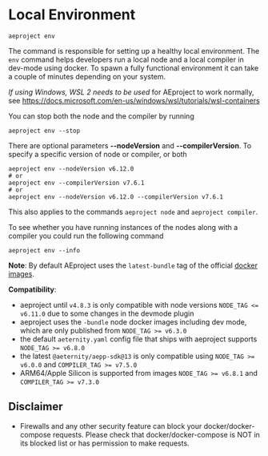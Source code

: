 # Local Environment

```text
aeproject env
```

The command is responsible for setting up a healthy local environment. The `env` command helps developers run a local node and a local compiler in dev-mode using docker. To spawn a fully functional environment it can take a couple of minutes depending on your system.

_If using Windows, WSL 2 needs to be used_ for AEproject to work normally, see https://docs.microsoft.com/en-us/windows/wsl/tutorials/wsl-containers

You can stop both the node and the compiler by running

```text
aeproject env --stop
```

There are optional parameters **\-\-nodeVersion** and **\-\-compilerVersion**. To specify a specific version of node or compiler, or both

```text
aeproject env --nodeVersion v6.12.0
# or
aeproject env --compilerVersion v7.6.1
# or
aeproject env --nodeVersion v6.12.0 --compilerVersion v7.6.1
```

This also applies to the commands `aeproject node` and `aeproject compiler`.

To see whether you have running instances of the nodes along with a compiler you could run the following command

```text
aeproject env --info
```

**Note**: By default AEproject uses the `latest-bundle` tag of the official [docker images](https://hub.docker.com/r/aeternity/aeternity/tags).

**Compatibility**:

- aeproject until `v4.8.3` is only compatible with node versions `NODE_TAG <= v6.11.0` due to some changes in the devmode plugin
- aeproject uses the `-bundle` node docker images including dev mode, which are only published from `NODE_TAG >= v6.3.0`
- the default `aeternity.yaml` config file that ships with aeproject supports `NODE_TAG >= v6.8.0`
- the latest `@aeternity/aepp-sdk@13` is only compatible using `NODE_TAG >= v6.0.0` and `COMPILER_TAG >= v7.5.0`
- ARM64/Apple Silicon is supported from images `NODE_TAG >= v6.8.1` and `COMPILER_TAG >= v7.3.0`

## Disclaimer

- Firewalls and any other security feature can block your docker/docker-compose requests. Please check that docker/docker-compose is NOT in its blocked list or has permission to make requests.
